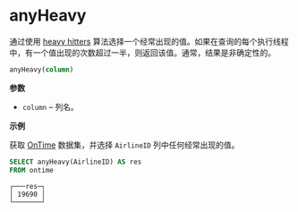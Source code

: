 
# anyHeavy

通过使用 [heavy hitters](https://doi.org/10.1145/762471.762473) 算法选择一个经常出现的值。如果在查询的每个执行线程中，有一个值出现的次数超过一半，则返回该值。通常，结果是非确定性的。

```sql
anyHeavy(column)
```

**参数**

- `column` – 列名。

**示例**

获取 [OnTime](../../../getting-started/example-datasets/ontime.md) 数据集，并选择 `AirlineID` 列中任何经常出现的值。

```sql
SELECT anyHeavy(AirlineID) AS res
FROM ontime
```

```text
┌───res─┐
│ 19690 │
└───────┘
```
